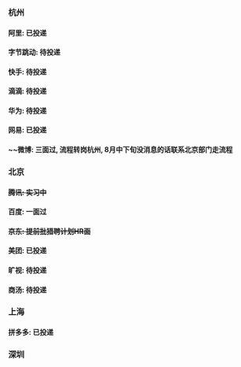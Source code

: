 ### 杭州

#### 阿里: 已投递
#### 字节跳动: 待投递
#### 快手: 待投递
#### 滴滴: 待投递
#### 华为: 待投递
#### 网易: 已投递
#### ~~微博: 三面过, 流程转岗杭州, 8月中下旬没消息的话联系北京部门走流程  


### 北京
#### ~~腾讯: 实习中~~
#### 百度: 一面过
#### ~~京东: 提前批猎聘计划HR面~~
#### 美团: 已投递
#### 旷视: 待投递
#### 商汤: 待投递

### 上海
#### 拼多多: 已投递

### 深圳
